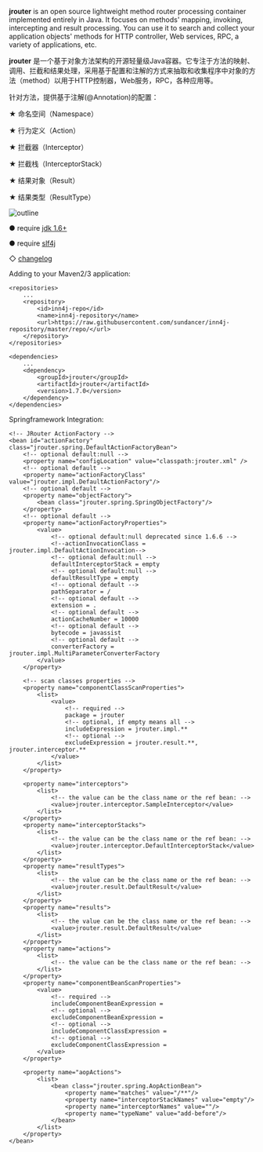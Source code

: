 
**jrouter** is an open source lightweight method router processing container implemented entirely in Java. It focuses on methods' mapping, invoking, intercepting and result processing. You can use it to search and collect your application objects' methods for HTTP controller, Web services, RPC, a variety of applications, etc.

**jrouter** 是一个基于对象方法架构的开源轻量级Java容器。它专注于方法的映射、调用、拦截和结果处理，采用基于配置和注解的方式来抽取和收集程序中对象的方法（method）以用于HTTP控制器，Web服务，RPC，各种应用等。

针对方法，提供基于注解(@Annotation)的配置：

★ 命名空间（Namespace）

★ 行为定义（Action）

★ 拦截器（Interceptor）

★ 拦截栈（InterceptorStack）

★ 结果对象（Result）

★ 结果类型（ResultType）

![outline](http://git.oschina.net/sundancer/jrouter/raw/master/outline.png)

● require [jdk 1.6+](http://www.oracle.com/technetwork/java/javase/downloads/index.html)

● require [slf4j](http://www.slf4j.org/download.html)

◇ [changelog](http://git.oschina.net/sundancer/jrouter/blob/master/src/main/resources/changelog.txt)

Adding to your Maven2/3 application:

    <repositories>
        ...
        <repository>
            <id>inn4j-repo</id>
            <name>inn4j-repository</name>
            <url>https://raw.githubusercontent.com/sundancer/inn4j-repository/master/repo/</url>
        </repository>
    </repositories>

    <dependencies>
        ...
        <dependency>
            <groupId>jrouter</groupId>
            <artifactId>jrouter</artifactId>
            <version>1.7.0</version>
        </dependency>
    </dependencies>
Springframework Integration:

    <!-- JRouter ActionFactory -->
    <bean id="actionFactory" class="jrouter.spring.DefaultActionFactoryBean">
        <!-- optional default:null -->
        <property name="configLocation" value="classpath:jrouter.xml" />
        <!-- optional default -->
        <property name="actionFactoryClass" value="jrouter.impl.DefaultActionFactory"/>
        <!-- optional default -->
        <property name="objectFactory">
            <bean class="jrouter.spring.SpringObjectFactory"/>
        </property>
        <!-- optional default -->
        <property name="actionFactoryProperties">
            <value>
                <!-- optional default:null deprecated since 1.6.6 -->
                <!--actionInvocationClass = jrouter.impl.DefaultActionInvocation-->
                <!-- optional default:null -->
                defaultInterceptorStack = empty
                <!-- optional default:null -->
                defaultResultType = empty
                <!-- optional default -->
                pathSeparator = /
                <!-- optional default -->
                extension = .
                <!-- optional default -->
                actionCacheNumber = 10000
                <!-- optional default -->
                bytecode = javassist
                <!-- optional default -->
                converterFactory = jrouter.impl.MultiParameterConverterFactory
            </value>
        </property>

        <!-- scan classes properties -->
        <property name="componentClassScanProperties">
            <list>
                <value>
                    <!-- required -->
                    package = jrouter
                    <!-- optional, if empty means all -->
                    includeExpression = jrouter.impl.**
                    <!-- optional -->
                    excludeExpression = jrouter.result.**, jrouter.interceptor.**
                </value>
            </list>
        </property>

        <property name="interceptors">
            <list>
                <!-- the value can be the class name or the ref bean: -->
                <value>jrouter.interceptor.SampleInterceptor</value>
            </list>
        </property>
        <property name="interceptorStacks">
            <list>
                <!-- the value can be the class name or the ref bean: -->
                <value>jrouter.interceptor.DefaultInterceptorStack</value>
            </list>
        </property>
        <property name="resultTypes">
            <list>
                <!-- the value can be the class name or the ref bean: -->
                <value>jrouter.result.DefaultResult</value>
            </list>
        </property>
        <property name="results">
            <list>
                <!-- the value can be the class name or the ref bean: -->
                <value>jrouter.result.DefaultResult</value>
            </list>
        </property>
        <property name="actions">
            <list>
                <!-- the value can be the class name or the ref bean: -->
            </list>
        </property>
        <property name="componentBeanScanProperties">
            <value>
                <!-- required -->
                includeComponentBeanExpression =
                <!-- optional -->
                excludeComponentBeanExpression =
                <!-- optional -->
                includeComponentClassExpression =
                <!-- optional -->
                excludeComponentClassExpression =
            </value>
        </property>

        <property name="aopActions">
            <list>
                <bean class="jrouter.spring.AopActionBean">
                    <property name="matches" value="/**"/>
                    <property name="interceptorStackNames" value="empty"/>
                    <property name="interceptorNames" value=""/>
                    <property name="typeName" value="add-before"/>
                </bean>
            </list>
        </property>
    </bean>